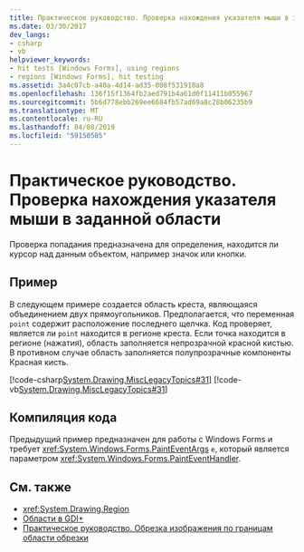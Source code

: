 ```yaml
---
title: Практическое руководство. Проверка нахождения указателя мыши в заданной области
ms.date: 03/30/2017
dev_langs:
- csharp
- vb
helpviewer_keywords:
- hit tests [Windows Forms], using regions
- regions [Windows Forms], hit testing
ms.assetid: 3a4c07cb-a40a-4d14-ad35-008f531910a8
ms.openlocfilehash: 136f15f1364fb2aed791b4a61d0f11411b055967
ms.sourcegitcommit: 5b6d778ebb269ee6684fb57ad69a8c28b06235b9
ms.translationtype: MT
ms.contentlocale: ru-RU
ms.lasthandoff: 04/08/2019
ms.locfileid: "59150505"
---
```

# <a name="how-to-use-hit-testing-with-a-region"></a>Практическое руководство. Проверка нахождения указателя мыши в заданной области
Проверка попадания предназначена для определения, находится ли курсор над данным объектом, например значок или кнопки.  
  
## <a name="example"></a>Пример  
 В следующем примере создается область креста, являющаяся объединением двух прямоугольников. Предполагается, что переменная `point` содержит расположение последнего щелчка. Код проверяет, является ли `point` находится в регионе креста. Если точка находится в регионе (нажатия), область заполняется непрозрачной красной кистью. В противном случае область заполняется полупрозрачные компоненты Красная кисть.  
  
 [!code-csharp[System.Drawing.MiscLegacyTopics#31](~/samples/snippets/csharp/VS_Snippets_Winforms/System.Drawing.MiscLegacyTopics/CS/Class1.cs#31)]
 [!code-vb[System.Drawing.MiscLegacyTopics#31](~/samples/snippets/visualbasic/VS_Snippets_Winforms/System.Drawing.MiscLegacyTopics/VB/Class1.vb#31)]  
  
## <a name="compiling-the-code"></a>Компиляция кода  
 Предыдущий пример предназначен для работы с Windows Forms и требует <xref:System.Windows.Forms.PaintEventArgs> `e`, который является параметром <xref:System.Windows.Forms.PaintEventHandler>.  
  
## <a name="see-also"></a>См. также

- <xref:System.Drawing.Region>
- [Области в GDI+](regions-in-gdi.md)
- [Практическое руководство. Обрезка изображения по границам области обрезки](how-to-use-clipping-with-a-region.md)
